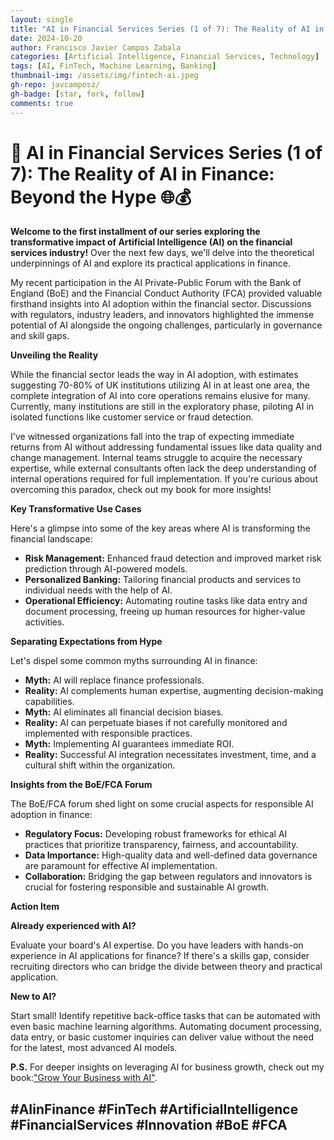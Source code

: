 ```yaml
---
layout: single
title: "AI in Financial Services Series (1 of 7): The Reality of AI in Finance: Beyond the Hype"
date: 2024-10-20
author: Francisco Javier Campos Zabala
categories: [Artificial Intelligence, Financial Services, Technology]
tags: [AI, FinTech, Machine Learning, Banking]
thumbnail-img: /assets/img/fintech-ai.jpeg
gh-repo: javcamposz/
gh-badge: [star, fork, follow]
comments: true
---
```

# 🚨 AI in Financial Services Series (1 of 7): The Reality of AI in Finance: Beyond the Hype 🌐💰

**Welcome to the first installment of our series exploring the transformative impact of Artificial Intelligence (AI) on the financial services industry!** Over the next few days, we'll delve into the theoretical underpinnings of AI and explore its practical applications in finance.

My recent participation in the AI Private-Public Forum with the Bank of England (BoE) and the Financial Conduct Authority (FCA) provided valuable firsthand insights into AI adoption within the financial sector. Discussions with regulators, industry leaders, and innovators highlighted the immense potential of AI alongside the ongoing challenges, particularly in governance and skill gaps.

**Unveiling the Reality**

While the financial sector leads the way in AI adoption, with estimates suggesting 70-80% of UK institutions utilizing AI in at least one area, the complete integration of AI into core operations remains elusive for many. Currently, many institutions are still in the exploratory phase, piloting AI in isolated functions like customer service or fraud detection.

I've witnessed organizations fall into the trap of expecting immediate returns from AI without addressing fundamental issues like data quality and change management. Internal teams struggle to acquire the necessary expertise, while external consultants often lack the deep understanding of internal operations required for full implementation.  If you're curious about overcoming this paradox, check out my book for more insights! 

**Key Transformative Use Cases**

Here's a glimpse into some of the key areas where AI is transforming the financial landscape:

* **Risk Management:** Enhanced fraud detection and improved market risk prediction through AI-powered models.
* **Personalized Banking:** Tailoring financial products and services to individual needs with the help of AI.
* **Operational Efficiency:** Automating routine tasks like data entry and document processing, freeing up human resources for higher-value activities.

**Separating Expectations from Hype**

Let's dispel some common myths surrounding AI in finance:

* **Myth:** AI will replace finance professionals.
* **Reality:** AI complements human expertise, augmenting decision-making capabilities.
* **Myth:** AI eliminates all financial decision biases.
* **Reality:**  AI can perpetuate biases if not carefully monitored and implemented with responsible practices. 
* **Myth:** Implementing AI guarantees immediate ROI.
* **Reality:**  Successful AI integration necessitates investment, time, and a cultural shift within the organization. 

**Insights from the BoE/FCA Forum**

The BoE/FCA forum shed light on some crucial aspects for responsible AI adoption in finance:

* **Regulatory Focus:** Developing robust frameworks for ethical AI practices that prioritize transparency, fairness, and accountability.
* **Data Importance:** High-quality data and well-defined data governance are paramount for effective AI implementation.
* **Collaboration:** Bridging the gap between regulators and innovators is crucial for fostering responsible and sustainable AI growth.

**Action Item**

**Already experienced with AI?**

Evaluate your board's AI expertise. Do you have leaders with hands-on experience in AI applications for finance? If there's a skills gap, consider recruiting directors who can bridge the divide between theory and practical application.

**New to AI?**

Start small! Identify repetitive back-office tasks that can be automated with even basic machine learning algorithms. Automating document processing, data entry, or basic customer inquiries can deliver value without the need for the latest, most advanced AI models.

**P.S.**  For deeper insights on leveraging AI for business growth, check out my book:["Grow Your Business with AI"](https://bit.ly/4b31PEG).

**#AIinFinance #FinTech #ArtificialIntelligence #FinancialServices #Innovation #BoE #FCA**
---